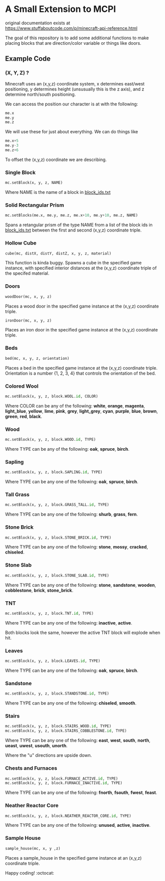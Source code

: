 # A Small Extension to MCPI
original documentation exists at https://www.stuffaboutcode.com/p/minecraft-api-reference.html

The goal of this repository is to add some additional functions to make placing blocks that are direction/color variable or things like doors.

## Example Code

### (X, Y, Z) ?

Minecraft uses an (x,y,z) coordinate system, x determines east/west positioning, y determines height (unsusually this is the z axis), and z determine north/south positioning.

We can access the position our character is at with the following:
```python
me.x
me.y
me.z
```
We will use these for just about everything. We can do things like
```python
me.x+5
me.y-3
me.z+6
```
To offset the (x,y,z) coordinate we are describing.

### Single Block
```python
mc.setBlock(x, y, z, NAME)
```
Where NAME is  the name of a block in [block_ids.txt](block_ids.txt)


### Solid Rectangular Prism
```python
mc.setBlocks(me.x, me.y, me.z, me.x+10, me.y+10, me.z, NAME)
```
Spans a retangular prism of the type NAME from a list of the block ids in [block_ids.txt](block_ids.txt) between the first and second (x,y,z) coordinate triple.

### Hollow Cube

```python
cube(mc, distX, distY, distZ, x, y, z, material)
```
This function is kinda buggy. Spawns a cube in the specified game instance, with specified interior distances at the (x,y,z) coordinate triple of the specifed material.

### Doors

```python
woodDoor(mc, x, y, z)
```
Places a wood door in the specified game instance at the (x,y,z) coordinate triple.
```python
ironDoor(mc, x, y, z)
```
Places an iron door in the specified game instance at the (x,y,z) coordinate triple.

### Beds

```python
bed(mc, x, y, z, orientation)
```
Places a bed in the specified game instance at the (x,y,z) coordinate triple. Orientation is a number {1, 2, 3, 4} that controls the orientation of the bed.

### Colored Wool

```python
mc.setBlock(x, y, z, block.WOOL.id, COLOR)
```
Where COLOR can be any of the following: **white**, **orange**, **magenta**, **light_blue**, **yellow**, **lime**, **pink**, **grey**, **light_grey**, **cyan**, **purple**, **blue**, **brown**, **green**, **red**, **black**.

### Wood

```python
mc.setBlock(x, y, z, block.WOOD.id, TYPE)
```
Where TYPE can be any of the following: **oak**, **spruce**, **birch**.

### Sapling

```python
mc.setBlock(x, y, z, block.SAPLING.id, TYPE)
```
Where TYPE can be any one of the following: **oak**, **spruce**, **birch**.

### Tall Grass
```python
mc.setBlock(x, y, z, block.GRASS_TALL.id, TYPE)
```
Where TYPE can be any one of the following: **shurb**, **grass**, **fern**.

### Stone Brick
```python
mc.setBlock(x, y, z, block.STONE_BRICK.id, TYPE)
```
Where TYPE can be any one of the following: **stone**, **mossy**, **cracked**, **chiseled**.

### Stone Slab
```python
mc.setBlock(x, y, z, block.STONE_SLAB.id, TYPE)
```
Where TYPE can be any one of the following: **stone**, **sandstone**, **wooden**, **cobblestone**, **brick**, **stone_brick**.

### TNT
```python
mc.setBlock(x, y, z, block.TNT.id, TYPE)
```
Where TYPE can be any one of the following: **inactive**, **active**.

Both blocks look the same, however the active TNT block will explode when hit.

### Leaves
```python
mc.setBlock(x, y, z, block.LEAVES.id, TYPE)
```
Where TYPE can be any one of the following: **oak**, **spruce**, **birch**.

### Sandstone
```python
mc.setBlock(x, y, z, block.STANDSTONE.id, TYPE)
```
Where TYPE can be any one of the following: **chiseled**, **smooth**.

### Stairs

```python
mc.setBlock(x, y, z, block.STAIRS_WOOD.id, TYPE)
mc.setBlock(x, y, z, block.STAIRS_COBBLESTONE.id, TYPE)
```
Where TYPE can be any one of the following: **east**, **west**, **south**, **north**, **ueast**, **uwest**, **usouth**, **unorth**.

Where the "u" directions are upside down.

### Chests and Furnaces
```python
mc.setBlock(x, y, z, block.FURNACE_ACTIVE.id, TYPE)
mc.setBlock(x, y, z, block.FURNACE_INACTIVE.id, TYPE)
```
Where TYPE can be any one of the following: **fnorth**, **fsouth**, **fwest**, **feast**.

### Neather Reactor Core
```python
mc.setBlock(x, y, z, block.NEATHER_REACTOR_CORE.id, TYPE)
```
Where TYPE can be any one of the following: **unused**, **active**, **inactive**.

### Sample House

```python
sample_house(mc, x, y ,z)
```
Places a sample_house in the specified game instance at an (x,y,z) coordinate triple.

Happy coding! :octocat:
